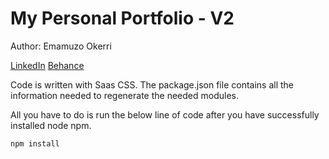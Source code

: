 # My Personal Portfolio - V2

Author: Emamuzo Okerri

[LinkedIn](https://www.linkedin.com/in/emamuzo-okerri)
[Behance](https://www.behance.net/emamuzo-okerri)

Code is written with Saas CSS. The package.json file contains all the information needed to regenerate the needed modules.

All you have to do is run the below line of code after you have successfully installed node npm.

`npm install`
